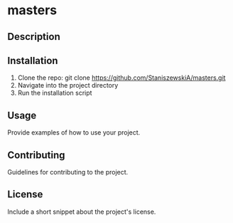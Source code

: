# masters

## Description


## Installation
1. Clone the repo: git clone https://github.com/StaniszewskiA/masters.git
2. Navigate into the project directory
3. Run the installation script

## Usage
Provide examples of how to use your project.

## Contributing
Guidelines for contributing to the project.

## License
Include a short snippet about the project's license.
